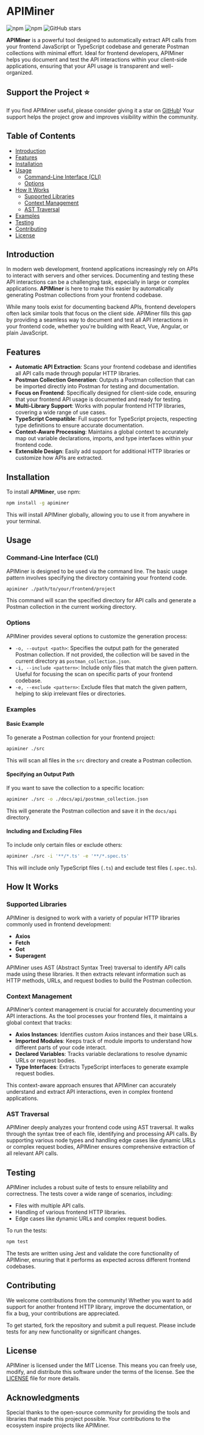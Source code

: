 # APIMiner

![npm](https://img.shields.io/npm/v/apiminer?label=npm%20version)
![npm](https://img.shields.io/npm/l/apiminer)
![GitHub stars](https://img.shields.io/github/stars/munafio/apiminer?style=social)

**APIMiner** is a powerful tool designed to automatically extract API calls from your frontend JavaScript or TypeScript codebase and generate Postman collections with minimal effort. Ideal for frontend developers, APIMiner helps you document and test the API interactions within your client-side applications, ensuring that your API usage is transparent and well-organized.

## Support the Project ⭐

If you find APIMiner useful, please consider giving it a star on [GitHub](https://github.com/munafio/apiminer)! Your support helps the project grow and improves visibility within the community.

## Table of Contents

- [Introduction](#introduction)
- [Features](#features)
- [Installation](#installation)
- [Usage](#usage)
  - [Command-Line Interface (CLI)](#command-line-interface-cli)
  - [Options](#options)
- [How It Works](#how-it-works)
  - [Supported Libraries](#supported-libraries)
  - [Context Management](#context-management)
  - [AST Traversal](#ast-traversal)
- [Examples](#examples)
- [Testing](#testing)
- [Contributing](#contributing)
- [License](#license)

## Introduction

In modern web development, frontend applications increasingly rely on APIs to interact with servers and other services. Documenting and testing these API interactions can be a challenging task, especially in large or complex applications. **APIMiner** is here to make this easier by automatically generating Postman collections from your frontend codebase.

While many tools exist for documenting backend APIs, frontend developers often lack similar tools that focus on the client side. APIMiner fills this gap by providing a seamless way to document and test all API interactions in your frontend code, whether you're building with React, Vue, Angular, or plain JavaScript.

## Features

- **Automatic API Extraction**: Scans your frontend codebase and identifies all API calls made through popular HTTP libraries.
- **Postman Collection Generation**: Outputs a Postman collection that can be imported directly into Postman for testing and documentation.
- **Focus on Frontend**: Specifically designed for client-side code, ensuring that your frontend API usage is documented and ready for testing.
- **Multi-Library Support**: Works with popular frontend HTTP libraries, covering a wide range of use cases.
- **TypeScript Compatible**: Full support for TypeScript projects, respecting type definitions to ensure accurate documentation.
- **Context-Aware Processing**: Maintains a global context to accurately map out variable declarations, imports, and type interfaces within your frontend code.
- **Extensible Design**: Easily add support for additional HTTP libraries or customize how APIs are extracted.

## Installation

To install **APIMiner**, use npm:

```bash
npm install -g apiminer
```

This will install APIMiner globally, allowing you to use it from anywhere in your terminal.

## Usage

### Command-Line Interface (CLI)

APIMiner is designed to be used via the command line. The basic usage pattern involves specifying the directory containing your frontend code.

```bash
apiminer ./path/to/your/frontend/project
```

This command will scan the specified directory for API calls and generate a Postman collection in the current working directory.

### Options

APIMiner provides several options to customize the generation process:

- `-o, --output <path>`: Specifies the output path for the generated Postman collection. If not provided, the collection will be saved in the current directory as `postman_collection.json`.
- `-i, --include <pattern>`: Include only files that match the given pattern. Useful for focusing the scan on specific parts of your frontend codebase.
- `-e, --exclude <pattern>`: Exclude files that match the given pattern, helping to skip irrelevant files or directories.

### Examples

#### Basic Example

To generate a Postman collection for your frontend project:

```bash
apiminer ./src
```

This will scan all files in the `src` directory and create a Postman collection.

#### Specifying an Output Path

If you want to save the collection to a specific location:

```bash
apiminer ./src -o ./docs/api/postman_collection.json
```

This will generate the Postman collection and save it in the `docs/api` directory.

#### Including and Excluding Files

To include only certain files or exclude others:

```bash
apiminer ./src -i '**/*.ts' -e '**/*.spec.ts'
```

This will include only TypeScript files (`.ts`) and exclude test files (`.spec.ts`).

## How It Works

### Supported Libraries

APIMiner is designed to work with a variety of popular HTTP libraries commonly used in frontend development:

- **Axios**
- **Fetch**
- **Got**
- **Superagent**

APIMiner uses AST (Abstract Syntax Tree) traversal to identify API calls made using these libraries. It then extracts relevant information such as HTTP methods, URLs, and request bodies to build the Postman collection.

### Context Management

APIMiner’s context management is crucial for accurately documenting your API interactions. As the tool processes your frontend files, it maintains a global context that tracks:

- **Axios Instances**: Identifies custom Axios instances and their base URLs.
- **Imported Modules**: Keeps track of module imports to understand how different parts of your code interact.
- **Declared Variables**: Tracks variable declarations to resolve dynamic URLs or request bodies.
- **Type Interfaces**: Extracts TypeScript interfaces to generate example request bodies.

This context-aware approach ensures that APIMiner can accurately understand and extract API interactions, even in complex frontend applications.

### AST Traversal

APIMiner deeply analyzes your frontend code using AST traversal. It walks through the syntax tree of each file, identifying and processing API calls. By supporting various node types and handling edge cases like dynamic URLs or complex request bodies, APIMiner ensures comprehensive extraction of all relevant API calls.

## Testing

APIMiner includes a robust suite of tests to ensure reliability and correctness. The tests cover a wide range of scenarios, including:

- Files with multiple API calls.
- Handling of various frontend HTTP libraries.
- Edge cases like dynamic URLs and complex request bodies.

To run the tests:

```bash
npm test
```

The tests are written using Jest and validate the core functionality of APIMiner, ensuring that it performs as expected across different frontend codebases.

## Contributing

We welcome contributions from the community! Whether you want to add support for another frontend HTTP library, improve the documentation, or fix a bug, your contributions are appreciated.

To get started, fork the repository and submit a pull request. Please include tests for any new functionality or significant changes.

## License

APIMiner is licensed under the MIT License. This means you can freely use, modify, and distribute this software under the terms of the license. See the [LICENSE](LICENSE) file for more details.

## Acknowledgments

Special thanks to the open-source community for providing the tools and libraries that made this project possible. Your contributions to the ecosystem inspire projects like APIMiner.
